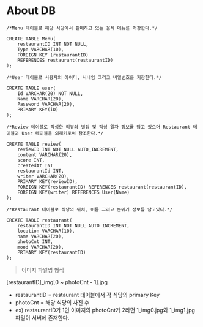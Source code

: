# About DB
```
/*Menu 테이블로 해당 식당에서 판매하고 있는 음식 메뉴를 저장한다.*/

CREATE TABLE Menu(
    restaurantID INT NOT NULL,
    Type VARCHAR(10),
    FOREIGN KEY (restaurantID)
    REFERENCES restaurant(restaurantID)
);
```
```
/*User 테이블로 사용자의 아이디, 닉네임 그리고 비밀번호를 저장한다.*/

CREATE TABLE user(
    Id VARCHAR(20) NOT NULL,
    Name VARCHAR(20),
    Password VARCHAR(20),
    PRIMARY KEY(iD)
);
```
```
/*Review 테이블로 작성한 리뷰와 별점 및 작성 일자 정보를 담고 있으며 Restaurant 테이블과 User 테이블을 외래키로써 참조한다.*/

CREATE TABLE review(
    reviewID INT NOT NULL AUTO_INCREMENT,
    content VARCHAR(20),
    score INT,
    createdAt INT
    restaurantId INT,
    writer VARCHAR(20),
    PRIMARY KEY(reviewID),
    FOREIGN KEY(restaurantID) REFERENCES restaurant(restaurantID),
    FOREIGN KEY(writer) REFERENCES User(Name)
);
```
```
/*Restaurant 테이블로 식당의 위치, 이름 그리고 분위기 정보를 담고있다.*/

CREATE TABLE restaurant(
    restaurantID INT NOT NULL AUTO_INCREMENT,
    location VARCHAR(10),
    name VARCHAR(20),
    photoCnt INT,
    mood VARCHAR(20),
    PRIMARY KEY(restaurantID)
);
```

> 이미지 파일명 형식

[restaurantID]_img[0 ~ photoCnt - 1].jpg
+ restaurantID = restaurant 테이블에서 각 식당의 primary Key
+ photoCnt = 해당 식당의 사진 수
+ ex) restaurantID가 1인 이미지의 photoCnt가 2라면 1_img0.jpg와 1_img1.jpg 파일이 서버에 존재한다.